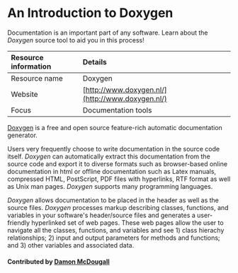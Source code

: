 # An Introduction to Doxygen

Documentation is an important part of any software. Learn about the *Doxygen* source tool to aid you in this process!

Resource information | Details 
:--- | :--- 
Resource name | Doxygen
Website  | [http://www.doxygen.nl/](http://www.doxygen.nl/) 
Focus | Documentation tools

[Doxygen](http://www.doxygen.nl/) is a free and open
source feature-rich automatic documentation generator. 

Users very frequently choose to write documentation in the source code itself. *Doxygen* can automatically extract this documentation from the source code and export it to diverse formats such as browser-based online documentation in html or offline documentation such as Latex manuals, compressed HTML, PostScript, PDF files with hyperlinks, RTF format as well as Unix man pages. *Doxygen* supports many programming languages.

*Doxygen* allows documentation to be placed in the header as well as the source files. *Doxygen* processes markup describing classes, functions, and variables in your software's header/source files and generates a user-friendly hyperlinked set of web pages.  These web pages allow the user to navigate all the classes, functions, and variables and see 1) class hierachy relationships; 2) input and output parameters for methods and functions; and 3) other variables and associated data.


#### Contributed by [Damon McDougall](https://github.com/dmcdougall)

<!---
Publish: yes
Categories: development
Topics: documentation
Tags: tool
Level: 2
Prerequisites: defaults
Aggregate: none
--->
